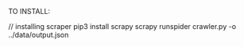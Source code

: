 TO INSTALL:


// installing scraper
pip3 install scrapy
scrapy runspider crawler.py -o ../data/output.json